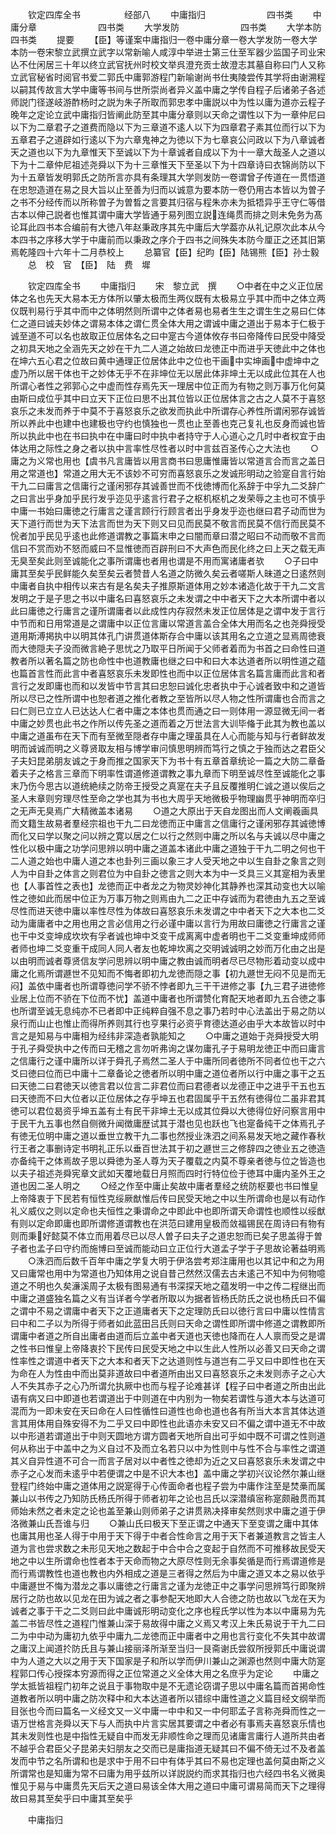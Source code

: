 　　钦定四库全书　　　　　经部八
　　中庸指归　　　　　　　四书类
　　中庸分章　　　　　　　四书类
　　大学发防　　　　　　　四书类
　　大学本防　　　　　　　四书类
　　提要
　　【臣】等谨案中庸指归一卷中庸分章一卷大学发防一卷大学本防一卷宋黎立武撰立武字以常新喻人咸淳中举进士第三仕至军器少监国子司业宋亾不仕闲居三十年以终立武官抚州时校文举呉澄充贡士故澄志其墓自称曰门人又称立武官秘省时阅官书爱二郭氏中庸郭游程门新喻谢尚书仕夷陵尝传其学将由谢溯程以嗣其传故言大学中庸等书间与世所崇尚者异义盖中庸之学传自程子后诸弟子各述师説门径遂岐游酢杨时之説为朱子所取而郭忠孝中庸説以中为性以庸为道亦云程子晚年之定论立武中庸指归皆阐此防至其中庸分章则以天命之谓性以下为一章仲尼曰以下为二章君子之道费而隐以下为三章道不逺人以下为四章君子素其位而行以下为五章君子之道辟如行逺以下为六章鬼神之为徳以下为七章哀公问政以下为八章诚者天之道也以下为九章惟天下至诚以下为十章诚者自成以下为十一章大哉圣人之道以下为十二章仲尼祖述尧舜以下为十三章惟天下至圣以下为十四章诗曰衣锦尚防以下为十五章皆发明郭氏之防所言亦具有条理其大学则发防一卷谓曾子传道在一贯悟道在忠恕造道在易之艮大旨以止至善为归而以诚意为要本防一卷仍用古本皆以为曽子之书不分经传而以所称曽子为曽晳之言要其归宿与程朱亦未为抵牾异乎王守仁等借古本以伸己説者也惟其谓中庸大学皆通于易列图立説连绳贯而排之则未免务为髙论耳此四书本合编前有大徳八年赵秉政序其先中庸后大学葢亦从礼记原次此本从今本四书之序移大学于中庸前而以秉政之序介于四书之间殊失本防今厘正之还其旧第焉乾隆四十六年十二月恭校上
　　总纂官【臣】纪昀【臣】陆锡熊【臣】孙士毅
　　总　校　官　【臣】　陆　费　墀




　　钦定四库全书
　　中庸指归
　　宋　黎立武　撰
　　○中者在中之义正位居体之名也先天大易本无方体所以肇太极而生两仪既有太极易立乎其中而中之体立两仪既判易行乎其中而中之体明然则所谓中之体者易也易者生生之谓生生之易曰仁体仁之道曰诚夫妙体之谓易本体之谓仁贯全体大用之谓诚中庸之道出于易本于仁极于诚至道不可以名也故取正位居体名之曰中寔古今道体攸存书曰帝降传曰民受中降受之初具天地之全涵先天之妙在干九二人道之始故曰龙徳正中而进乎天徳此中之体也在坤六五心君之位故曰黄中通理正位居体此中之位也干画中实坤画中虚坤中之虚乃所以居干体也干之妙体无乎不在非坤位无以居此体非坤土无以成此位其在人也所谓心者性之郛郭心之中虚而性存焉先天一理居中位正而为有物之则万事万化何莫由斯曰成位乎其中曰立天下正位曰思不出其位皆以正位居体言之古之人莫不于喜怒哀乐之未发而养于中莫不于喜怒哀乐之欲发而执此中所谓存心养性所谓闲邪存诚皆所以养此中也建中也建极也守约也慎独也一贯也止至善也克己复礼也反身而诚也皆所以执此中也在书曰执中在中庸曰时中执中者持守于人心道心之几时中者权宜于由体达用之际性之身之者以执中言率性尽性者以时中言兹百圣传心之大法也
　　○庸之为义常也用也【虞书凡言庸皆以用言商书曰思庸惟庸皆以常道言合而言之盖日用之常道也】常道之用大无不该妙不可穷而喜怒哀乐之发诚形明动之验寔自言行始干九二曰庸言之信庸行之谨闲邪存其诚善世而不伐徳博而化系辞于中孚九二爻辞广之曰言出乎身加乎民行发乎迩见乎逺言行君子之枢机枢机之发荣辱之主也可不慎乎中庸一书始曰庸徳之行庸言之谨言顾行行顾言者出乎身发乎迩也继曰君子动而世为天下道行而世为天下法言而世为天下则又曰见而民莫不敬言而民莫不信行而民莫不恱者加乎民见乎逺也此修道谓教之事篇末申之曰闇而章曰潜之昭曰不动而敬不言而信曰不赏而劝不怒而威曰不显惟徳而百辟刑曰不大声色而民化终之曰上天之载无声无臭至矣此则至诚能化之事所谓庸也者用也谓是不用而寓诸庸者欤
　　○子曰中庸其至矣乎民鲜能久矣至矣云者赞昔人名道之防微久矣云者嗟斯人昧道之日逺然则中庸者自执中相传以来古有是名矣夫子推原斯道体用之妙本诸造化故于干九二文言发明之于是子思之书以中庸名曰喜怒哀乐之未发谓之中中者天下之大本所谓中者以此曰庸徳之行庸言之谨所谓庸者以此成性内存寂然未发正位居体是之谓中发于言行中节而和日用常道是之谓庸中以正位言庸以常道言盖合全体大用而名之也尧舜授受道用斯溥掲执中以明其体孔门讲贯道体斯存合中庸以该其用名之立道之显焉周徳衰而大徳隠夫子没而微言絶子思忧之乃取平日所闻于父师者着而为书首之曰命性曰道教者所以著名篇之防也命性中也道教庸也继之曰中和曰大本达道者所以明性道之蕴也篇首言性而此言中者喜怒哀乐未发即性也而中以正位居体言名篇言庸而此言和者言行之发即庸也而和以发皆中节言其曰忠恕曰诚化忠者执中于心诚者致中和之道皆所以尽已之性所谓中也恕者道之推化者教之至皆所以尽人物之性所谓庸也合而言之曰仁则已立立人已达达人仁者中庸之本体也贯而通之曰一则体用一源显微无间一者中庸之妙贯也此书之作所以传先圣之道而着之万世法言大训毕偹于此其为教也盖以中庸之道虽布在天下而有至微至隠者存中庸之理虽具在人心而能与知与行者鲜故发明而诚诚而明之义尊贤取友相与博学审问慎思明辨而笃行之慎之于独而达之君臣父子夫妇昆弟朋友诚之于身而推之国家天下为书十有五章首章统论一篇之大防二章备着夫子之格言三章而下明率性谓道修道谓教之事九章而下明至诚尽性至诚能化之事末乃伤今思古以道统絶续之防帝王授受之真寔在夫子且反覆推明仁诚之道以俟后之圣人末章则穷理尽性至命之学也其为书也大周乎天地微极乎物理幽贯乎神明而卒归之无声无臭焉广大精微盖本诸易
　　○道之大原出于天自龙图出而人文阐羲画具而文籍生故易者羣经宗祖也干九二曰龙徳而正中庸言之信庸行之谨闲邪存其诚徳博而化又曰学以聚之问以辨之寛以居之仁以行之然则中庸之所以名与夫诚以尽中庸之性化以极中庸之功学问思辨以明中庸之道盖本诸此中庸之道独于干九二明之何也干二人道之始也中庸人道之本也卦列三画以象三才人受天地之中以生自卦之象言之则人为中自卦之体言之则君位为中自卦之徳言之则大本为中一爻具三义其寔相为表里也【人事首性之表也】龙徳而正中者龙之为物灵妙神化其静养也深其动变也大以喻性之徳如此而居中位正为万事万物之则焉由九二之正中存诚而为君徳由九五之至诚尽性而进天徳中庸以率性尽性为体故曰喜怒哀乐未发谓之中中者天下之大本也二爻动为庸庸者中之用也用之言必信用之行必谨中庸以言行为用故曰庸徳之行庸言之谨也干中爻变坤成坎坎有孚者诚也坤中爻变干成离离中虚者明也干二爻变重坤成师师者师也坤二爻变重干成同人同人者友也乾坤坎离之交明诚诚明之妙而万化由之出是以由明而诚者尊贤信友学问思辨以明中庸之教由诚而明者尽已尽物形着动变以成中庸之化焉所谓遯世不见知而不悔者即初九龙徳而隠之事【初九遯世无闷不见是而无闷】盖依中庸者也所谓尊徳问学不骄不悖者即九三干干进修之事【九三君子进徳修业居上位而不骄在下位而不忧】盖道中庸者也所谓赞化育配天地者即九五合徳之事也所谓至诚无息纯亦不已者即中正纯粹自强不息之事乃若时中心法盖出于易之防以泉行而山止也惟止而得所养则其行也亨果行必资乎育德达道必由乎大本故皆以时中言之是知易与中庸相为经纬非深造者孰能知之
　　○中庸之道始于尧舜授受大明于孔子舜受执中之传而曰无稽之言勿听弗询之谋勿庸孔子于易明龙徳正中而曰庸言之信庸行之谨中庸所以详于舜孔子焉然二圣人于中庸所同者徳所不同者位也干之六爻曰徳曰位而已中庸十二章备论之徳者所以明中庸之道位者所以行中庸之事干之五曰天徳二曰君徳天以徳言君以位言二非君位而曰君德者以龙德正中之进乎干五也五曰天徳而不曰大位者以正位居体之存乎坤五也君固属乎干五然有徳得位二虽非君其徳可以君位曷资乎坤五盖有土有民干非坤土无以成其位舜以大徳得位好问察言用中于民干九五事也然自侧微升闻徴庸歴试其于潜也见也跃也飞也寔备纯干之体焉孔子有徳无位明中庸之道以垂世立教干九二事也然授业洙泗之间系易发天地之藏作春秋行王者之事删诗定书明礼正乐以垂百世法其于初之遯世三之修辞四之徳业五之徳造亦备纯干之体焉故子思以舜徳为圣人尊为天子覆载之内莫不尊亲者徳与位之皆造也以夫子祖述尧舜宪章文武如天覆地载日月照而四时行特位俭于徳耳中庸内圣外王之道也因二圣人明之
　　○经之作至中庸止矣故中庸者羣经之统防枢要也书曰惟皇上帝降衷于下民若有恒性克绥厥猷惟后传曰民受天地之中以生所谓命也是以有动作礼义威仪之则以定命也夫恒性之秉谓命之中即此中也即所谓天命谓性也顺性以绥猷有则以定命即庸也即所谓修道谓教也在洪范曰建用皇极而敛福锡民在周诗曰有物有则而秉好懿莫不体立而用着尽已以尽人曽子曰夫子之道忠恕而已矣子思盖得于曽子者也孟子曰守约而施博曰至诚而能动曰立正位行大道孟子学于子思故论著益明焉
　　○洙泗而后数千百年中庸之学复大明于伊洛尝考郑注庸用也以其记中和之为用又曰庸常也用中为常道也乃知体用之说自昔己然然汉儒去古未逺己不知中为何物噫道之不明也久矣濓溪周子太极有图易通有书深探天地之蕴发明一中之传二程继出而中庸之道盛独名篇之义有当详者今学者所取以为据者皆杨氏防氏之说也杨氏曰不偏之谓中不易之谓庸中者天下之正道庸者天下之定理防氏曰以徳行言曰中庸以性情言曰中和二子以为所得于师者如此蓝田吕氏则曰天命之谓性即所谓中修道之谓教即所谓庸中者道之所自出庸者由道而后立盖中者天道也天徳也降而在人人禀而受之是谓之性书曰惟皇上帝降衷扵下民传曰民受天地之中以生此人性所以必善又曰天命之谓性率性之谓道中者天下之大本和者天下之达道则性与道岂有二乎又曰中即性也在天为命在人为性由中而出莫非道故曰中者道所由出又曰喜怒哀乐之未发则赤子之心大人不失其赤子之心乃所谓允执厥中也而与程子论难甚详【程子曰中者道之所由出此语有病又曰中即道也若谓道出于中则道在中内别为一物矣若谓性与道大本与达道可混而为一即未安在天曰命在人曰性循性曰道性也命也道也各有所当大本言其体达道言其用体用自殊安得不为二乎又曰中即性也此语亦未安又曰不偏之谓中道无不中故以中形道若谓道出于中则天圆地方谓方圆者天地所自出可乎如中既不可谓之性则道何从称出于中盖中之为义自过不及而立名若只以中为性则中与性不合与率性之谓道其义自异性道不可合一而言子居对以中者性之徳却为近之又曰喜怒哀乐未发谓之中赤子之心发而未逺乎中若便谓之中是不识大本也】盖中庸之学初兴议论然尔兼山继登程门终始中庸之道体用之説寔得于心传面命者也程子尝为中庸作注至是焚槀而属兼山以书传之乃知防氏杨氏所得于师者初年之论也吕氏以深潜缜宻称寔颇融贯而其师始未然之者未定之论也盖至兼山则师弟子之讲贯熟决择审矣然则求中庸之道于伊洛微兼山氏吾谁与归
　　○兼山氏曰极天下至正谓之中通天下至变谓之庸中其体也庸其用也圣人得于中用于天下得于中者合性命言之用于天下者兼道教言之皆主人道为言也尝求数之未形见天地之数起于中合中合之变起于自然而不可推移故民受天地之中以生所谓命也性者本于天命而物之大原尽性则无余事矣循是而行焉谓道修是而行焉谓教性也道也教也内外相成之道是三者得之然后为中庸之道又本之易以依乎中庸遯世不悔为潜龙之事以庸徳之行庸言之谨为龙徳正中之事学问思辨笃行即聚辨居行之防也故以见龙在田为诚之者之事参配天地即大人合徳之防也故以飞龙在天为诚者之事于干之二爻则曰此中庸诚形明动变化之序也程氏学以性为本以中庸易为先盖二书皆尽性之道程门惟兼山深于易故得中庸之义焉又考汉上朱氏易说于干九二曰二为中中动为庸初九依乎中庸九二龙徳而正中庸者中之用也言行变化不失其中故谓之庸汉上闻道扵防氏且与兼山接丽泽所渐至当归一艮斋谢氏尝叙所授郭氏中庸说谓中为人道之大以之用于天下国家是子和所以学而伊川兼山之渊源也然则中庸大防寔程郭口传心授探本穷源而得之正位常道之义全体大用之名庶乎为定论
　　中庸之学太抵皆祖程门初年之说且于事物取中是不无遗论窃谓子思以中庸名篇而首掲命性道教者所以明中庸之防次释中和大本达道者所以错综中庸性道之义篇目经文纲举而目张也今而曰篇名一义经文又一义中庸一中中和又一中何耶孟子言称尧舜而性之一语万世格言尧舜以天下与人而执中片言实居其要谓之中者必有事焉夫喜怒哀乐情也其未发则性也是中指性无疑自中而发无非顺性命之理而见诸庸言庸行人道所共由者不越乎合君臣父子昆弟夫妇朋友之交而已是庸指道无疑其曰不偏不倚无过不及者盖发而中节之名所谓和也是求中于用不曰中有体乎其曰不易也定理也盖何莫由斯之义所谓常也是知庸为常不曰庸为用乎兹所以详説説约而求其指归也六经四书名义微奥惟见于易与中庸贯先天后天之道曰易该全体大用之道曰中庸可谓易简而天下之理得故曰易其至矣乎曰中庸其至矣乎


　　中庸指归
